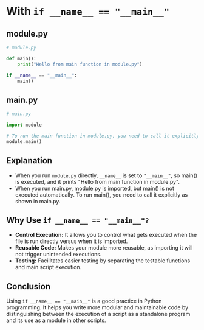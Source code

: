 # With `if __name__ == "__main__"`

## module.py
```python
# module.py

def main():
    print("Hello from main function in module.py")

if __name__ == "__main__":
    main()
```
## main.py
```python
# main.py

import module

# To run the main function in module.py, you need to call it explicitly:
module.main()
```
## Explanation
- When you run `module.py` directly, `__name__` is set to `"__main__"`, so main() is executed, and it prints "Hello from main function in module.py".
- When you run main.py, module.py is imported, but main() is not executed automatically. To run main(), you need to call it explicitly as shown in main.py.
## Why Use `if __name__ == "__main__"?`
- **Control Execution:** It allows you to control what gets executed when the file is run directly versus when it is imported.
- **Reusable Code:** Makes your module more reusable, as importing it will not trigger unintended executions.
- **Testing:** Facilitates easier testing by separating the testable functions and main script execution.
## Conclusion
Using `if __name__ == "__main__"` is a good practice in Python programming. It helps you write more modular and maintainable code by distinguishing between the execution of a script as a standalone program and its use as a module in other scripts.

